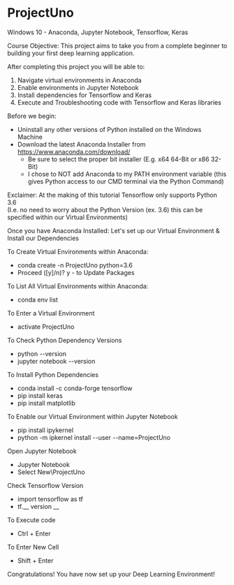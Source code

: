 # ProjectUno
Windows 10 - Anaconda, Jupyter Notebook, Tensorflow, Keras 

Course Objective:
This project aims to take you from a complete beginner to building your first deep learning application. 

After completing this project you will be able to: 

1. Navigate virtual environments in Anaconda 
2. Enable environments in Jupyter Notebook 
3. Install dependencies for Tensorflow and Keras
4. Execute and Troubleshooting code with Tensorflow and Keras libraries

Before we begin:
- Uninstall any other versions of Python installed on the Windows Machine
- Download the latest Anaconda Installer from https://www.anaconda.com/download/
  - Be sure to select the proper bit installer (E.g. x64 64-Bit or x86 32-Bit) 
  - I chose to NOT add Anaconda to my PATH environment variable (this gives Python access to our CMD terminal via the Python Command)
  
Exclaimer: At the making of this tutorial Tensorflow only supports Python 3.6  
(I.e. no need to worry about the Python Version (ex. 3.6) this can be specified within our Virtual Environments)

Once you have Anaconda Installed: Let's set up our Virtual Environment & Install our Dependencies

To Create Virtual Environments within Anaconda: 
- conda create -n ProjectUno python=3.6
- Proceed ([y]/n)? y - to Update Packages 

To List All Virtual Environments within Anaconda:
- conda env list 

To Enter a Virtual Environment 
- activate ProjectUno

To Check Python Dependency Versions
- python --version 
- jupyter notebook --version

To Install Python Dependencies
- conda install -c conda-forge tensorflow 
- pip install keras 
- pip install matplotlib

To Enable our Virtual Environment within Jupyter Notebook
- pip install ipykernel
- python -m ipkernel install --user --name=ProjectUno

Open Jupyter Notebook
- Jupyter Notebook
- Select New\ProjectUno

Check Tensorflow Version
- import tensorflow as tf
- tf.__ version __
  
To Execute code
- Ctrl + Enter 

To Enter New Cell 
- Shift + Enter 

Congratulations! You have now set up your Deep Learning Environment!


 








